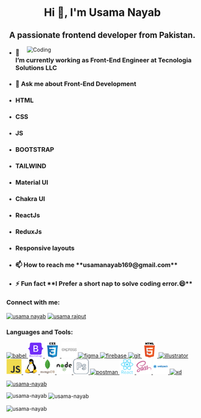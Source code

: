 <h1 align="center">Hi 👋, I'm Usama Nayab</h1>
<h2 align="center">A passionate frontend developer from Pakistan.</h2>

<img align="right" alt="Coding" width="450" src="https://media4.giphy.com/media/qgQUggAC3Pfv687qPC/giphy.gif" />

- <h3>🌱 I’m currently working as Front-End Engineer at Tecnologia Solutions LLC </h3>

- <h3>💬 Ask me about Front-End Development </h3>
<ul> 
  <li> <h3> HTML </h3> </li>
  <li> <h3> CSS </h3> </li>
  <li> <h3> JS </h3> </li>
  <li> <h3> BOOTSTRAP </h3> </li> 
  <li> <h3> TAILWIND </h3> </li>
  <li> <h3> Material UI </h3> </li>
  <li> <h3> Chakra UI </h3> </li>
  <li> <h3> ReactJs </h3> </li> 
  <li> <h3> ReduxJs </h3> </li> 
  <li> <h3> Responsive layouts </h3> </li>
</ul>

- <h3> 📫 How to reach me **usamanayab169@gmail.com** </h3>

- <h3> ⚡ Fun fact **I Prefer a short nap to solve coding error.😄** </h3>


<h3 align="left">Connect with me:</h3>
<p align="left">
<a href="https://www.linkedin.com/in/usama-nayab/" target="blank"><img align="center" src="https://raw.githubusercontent.com/rahuldkjain/github-profile-readme-generator/master/src/images/icons/Social/linked-in-alt.svg" alt="usama nayab" height="30" width="40" /></a>
<a href="https://www.facebook.com/profile.php?id=100011788699161" target="blank"><img align="center" src="https://raw.githubusercontent.com/rahuldkjain/github-profile-readme-generator/master/src/images/icons/Social/facebook.svg" alt="usama rajput" height="30" width="40" /></a>
</p>

<h3 align="left">Languages and Tools:</h3>
<p align="left"> <a href="https://babeljs.io/" target="_blank" rel="noreferrer"> <img src="https://www.vectorlogo.zone/logos/babeljs/babeljs-icon.svg" alt="babel" width="40" height="40"/> </a> <a href="https://getbootstrap.com" target="_blank" rel="noreferrer"> <img src="https://raw.githubusercontent.com/devicons/devicon/master/icons/bootstrap/bootstrap-plain-wordmark.svg" alt="bootstrap" width="40" height="40"/> </a> <a href="https://www.w3schools.com/css/" target="_blank" rel="noreferrer"> <img src="https://raw.githubusercontent.com/devicons/devicon/master/icons/css3/css3-original-wordmark.svg" alt="css3" width="40" height="40"/> </a> <a href="https://expressjs.com" target="_blank" rel="noreferrer"> <img src="https://raw.githubusercontent.com/devicons/devicon/master/icons/express/express-original-wordmark.svg" alt="express" width="40" height="40"/> </a> <a href="https://www.figma.com/" target="_blank" rel="noreferrer"> <img src="https://www.vectorlogo.zone/logos/figma/figma-icon.svg" alt="figma" width="40" height="40"/> </a> <a href="https://firebase.google.com/" target="_blank" rel="noreferrer"> <img src="https://www.vectorlogo.zone/logos/firebase/firebase-icon.svg" alt="firebase" width="40" height="40"/> </a> <a href="https://git-scm.com/" target="_blank" rel="noreferrer"> <img src="https://www.vectorlogo.zone/logos/git-scm/git-scm-icon.svg" alt="git" width="40" height="40"/> </a> <a href="https://www.w3.org/html/" target="_blank" rel="noreferrer"> <img src="https://raw.githubusercontent.com/devicons/devicon/master/icons/html5/html5-original-wordmark.svg" alt="html5" width="40" height="40"/> </a> <a href="https://www.adobe.com/in/products/illustrator.html" target="_blank" rel="noreferrer"> <img src="https://www.vectorlogo.zone/logos/adobe_illustrator/adobe_illustrator-icon.svg" alt="illustrator" width="40" height="40"/> </a> <a href="https://developer.mozilla.org/en-US/docs/Web/JavaScript" target="_blank" rel="noreferrer"> <img src="https://raw.githubusercontent.com/devicons/devicon/master/icons/javascript/javascript-original.svg" alt="javascript" width="40" height="40"/> </a> <a href="https://www.linux.org/" target="_blank" rel="noreferrer"> <img src="https://raw.githubusercontent.com/devicons/devicon/master/icons/linux/linux-original.svg" alt="linux" width="40" height="40"/> </a> <a href="https://www.mongodb.com/" target="_blank" rel="noreferrer"> <img src="https://raw.githubusercontent.com/devicons/devicon/master/icons/mongodb/mongodb-original-wordmark.svg" alt="mongodb" width="40" height="40"/> </a> <a href="https://nodejs.org" target="_blank" rel="noreferrer"> <img src="https://raw.githubusercontent.com/devicons/devicon/master/icons/nodejs/nodejs-original-wordmark.svg" alt="nodejs" width="40" height="40"/> </a> <a href="https://www.photoshop.com/en" target="_blank" rel="noreferrer"> <img src="https://raw.githubusercontent.com/devicons/devicon/master/icons/photoshop/photoshop-line.svg" alt="photoshop" width="40" height="40"/> </a> <a href="https://postman.com" target="_blank" rel="noreferrer"> <img src="https://www.vectorlogo.zone/logos/getpostman/getpostman-icon.svg" alt="postman" width="40" height="40"/> </a> <a href="https://reactjs.org/" target="_blank" rel="noreferrer"> <img src="https://raw.githubusercontent.com/devicons/devicon/master/icons/react/react-original-wordmark.svg" alt="react" width="40" height="40"/> </a> <a href="https://sass-lang.com" target="_blank" rel="noreferrer"> <img src="https://raw.githubusercontent.com/devicons/devicon/master/icons/sass/sass-original.svg" alt="sass" width="40" height="40"/> </a> <a href="https://webpack.js.org" target="_blank" rel="noreferrer"> <img src="https://raw.githubusercontent.com/devicons/devicon/d00d0969292a6569d45b06d3f350f463a0107b0d/icons/webpack/webpack-original-wordmark.svg" alt="webpack" width="40" height="40"/> </a> <a href="https://www.adobe.com/products/xd.html" target="_blank" rel="noreferrer"> <img src="https://cdn.worldvectorlogo.com/logos/adobe-xd.svg" alt="xd" width="40" height="40"/> </a> </p>

<p align="left"> <a href="https://github.com/ryo-ma/github-profile-trophy"><img src="https://github-profile-trophy.vercel.app/?username=usama-nayab" alt="usama-nayab" /></a> </p>



<p><img align="left" src="https://github-readme-stats.vercel.app/api/top-langs?username=usama-nayab&show_icons=true&locale=en&layout=compact" alt="usama-nayab" /></p>

<p>&nbsp;<img align="center" src="https://github-readme-stats.vercel.app/api?username=usama-nayab&show_icons=true&locale=en" alt="usama-nayab" /></p>

<p><img align="center" src="https://github-readme-streak-stats.herokuapp.com/?user=usama-nayab&" alt="usama-nayab" /></p>
